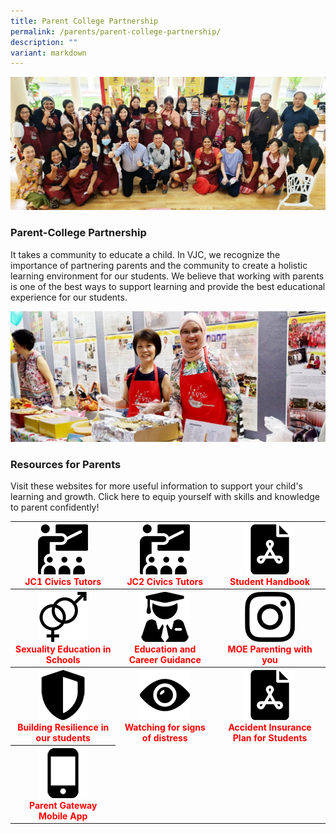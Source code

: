 ```yaml
---
title: Parent College Partnership
permalink: /parents/parent-college-partnership/
description: ""
variant: markdown
---
```

![](/images/2023%20Images/2022%20Parents%20PSG.jpg)
### Parent-College Partnership

It takes a community to educate a child. In VJC, we recognize the importance of partnering parents and the community to create a holistic learning environment for our students. We believe that working with parents is one of the best ways to support learning and provide the best educational experience for our students.

![](/images/Resources-for-Parents-2-1024x425.jpg)
### Resources for Parents
Visit these websites for more useful information to support your child's learning and growth. Click here to equip yourself with skills and knowledge to parent confidently!

<table>
<thead>
  <tr>
		  <th style="color:red; text-align:center"><a href="/about/our-staff/jc-1-civics-tutors/"><img src="/images/PNG%202023/classroom.png" style="width:80px"></a><br>JC1 Civics Tutors</th>
    <th style="color:red;text-align:center"><a href="/about/our-staff/jc-2-civics-tutors/"><img src="/images/PNG%202023/classroom.png" style="width:80px"></a><br>JC2 Civics Tutors</th>
    <th style="color:red;text-align:center"><a href="https://go.gov.sg/vjcstudenthandbook"> <img src="/images/PNG%202023/pdf.png" style="width:80px"></a><br>Student Handbook</th>
  </tr>
</thead>
<tbody>
  <tr>
    <th style="color:red;text-align:center"><a href="/parents/sexuality-education-in-schools/"><img src="/images/PNG%202023/gender.png" style="width:80px"></a><br>Sexuality Education in Schools</th>
    <th style="color:red;text-align:center"><a href="/education-and-career-guidance-ecg/"><img src="/images/PNG%202023/graduate.png" style="width:80px"></a><br>Education and Career Guidance</th>
    <th style="color:red;text-align:center"><a href="https://www.instagram.com/parentingwith.moesg/"><img src="/images/PNG%202023/instagram.png" style="width:80px"></a><br>MOE Parenting with you</th>
  </tr>
  <tr>
    <th style="color:red;text-align:center"><a href="https://go.gov.sg/vjcmoeresilience"><img src="/images/PNG%202023/shield.png" style="width:80px"></a><br>Building Resilience in our students</th>
    <th style="color:red;text-align:center"><a href="/parents/watching-for-distress/"><img src="/images/PNG%202023/view.png" style="width:80px"></a><br>Watching for signs of distress</th>
    <th style="color:red;text-align:center"><a href="https://for.edu.sg/vjcntucfactsheet"><img src="/images/PNG%202023/pdf.png" style="width:80px"></a><br>Accident Insurance Plan for Students</th>
  </tr>
  <tr>
    <th colspan="1" style="color:red;text-align:center"><a href="/parents/parent-gateway-mobile-app/"><img src="/images/PNG%202023/smartphone.png" style="width:80px"></a><br>Parent Gateway Mobile App</th>
  </tr>
</tbody>
</table>